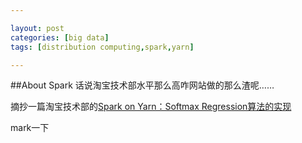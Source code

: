 ```yaml
---

layout: post
categories: [big data]
tags: [distribution computing,spark,yarn]

---
```

##About Spark
话说淘宝技术部水平那么高咋网站做的那么渣呢……

摘抄一篇淘宝技术部的[Spark on Yarn：Softmax Regression算法的实现](http://rdc.taobao.org/?p=503)

mark一下